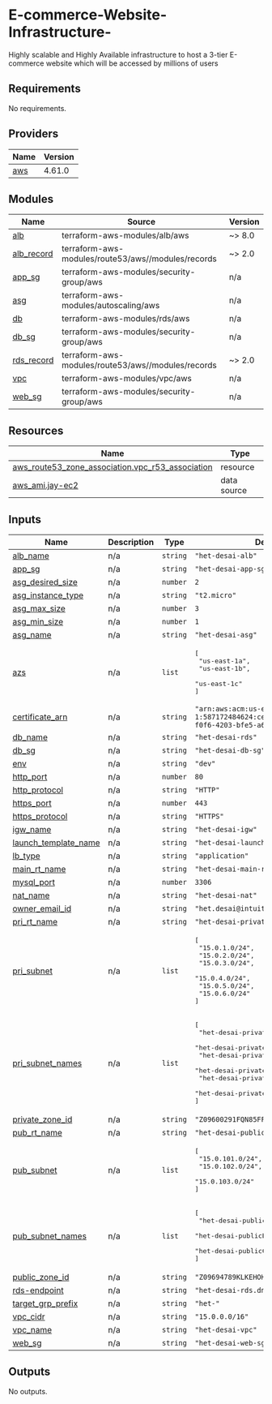 # E-commerce-Website-Infrastructure-
Highly scalable and Highly Available infrastructure to host a 3-tier E-commerce website which will be accessed by millions of users




## Requirements

No requirements.

## Providers

| Name | Version |
|------|---------|
| <a name="provider_aws"></a> [aws](#provider\_aws) | 4.61.0 |

## Modules

| Name | Source | Version |
|------|--------|---------|
| <a name="module_alb"></a> [alb](#module\_alb) | terraform-aws-modules/alb/aws | ~> 8.0 |
| <a name="module_alb_record"></a> [alb\_record](#module\_alb\_record) | terraform-aws-modules/route53/aws//modules/records | ~> 2.0 |
| <a name="module_app_sg"></a> [app\_sg](#module\_app\_sg) | terraform-aws-modules/security-group/aws | n/a |
| <a name="module_asg"></a> [asg](#module\_asg) | terraform-aws-modules/autoscaling/aws | n/a |
| <a name="module_db"></a> [db](#module\_db) | terraform-aws-modules/rds/aws | n/a |
| <a name="module_db_sg"></a> [db\_sg](#module\_db\_sg) | terraform-aws-modules/security-group/aws | n/a |
| <a name="module_rds_record"></a> [rds\_record](#module\_rds\_record) | terraform-aws-modules/route53/aws//modules/records | ~> 2.0 |
| <a name="module_vpc"></a> [vpc](#module\_vpc) | terraform-aws-modules/vpc/aws | n/a |
| <a name="module_web_sg"></a> [web\_sg](#module\_web\_sg) | terraform-aws-modules/security-group/aws | n/a |

## Resources

| Name | Type |
|------|------|
| [aws_route53_zone_association.vpc_r53_association](https://registry.terraform.io/providers/hashicorp/aws/latest/docs/resources/route53_zone_association) | resource |
| [aws_ami.jay-ec2](https://registry.terraform.io/providers/hashicorp/aws/latest/docs/data-sources/ami) | data source |

## Inputs

| Name | Description | Type | Default | Required |
|------|-------------|------|---------|:--------:|
| <a name="input_alb_name"></a> [alb\_name](#input\_alb\_name) | n/a | `string` | `"het-desai-alb"` | no |
| <a name="input_app_sg"></a> [app\_sg](#input\_app\_sg) | n/a | `string` | `"het-desai-app-sg"` | no |
| <a name="input_asg_desired_size"></a> [asg\_desired\_size](#input\_asg\_desired\_size) | n/a | `number` | `2` | no |
| <a name="input_asg_instance_type"></a> [asg\_instance\_type](#input\_asg\_instance\_type) | n/a | `string` | `"t2.micro"` | no |
| <a name="input_asg_max_size"></a> [asg\_max\_size](#input\_asg\_max\_size) | n/a | `number` | `3` | no |
| <a name="input_asg_min_size"></a> [asg\_min\_size](#input\_asg\_min\_size) | n/a | `number` | `1` | no |
| <a name="input_asg_name"></a> [asg\_name](#input\_asg\_name) | n/a | `string` | `"het-desai-asg"` | no |
| <a name="input_azs"></a> [azs](#input\_azs) | n/a | `list` | <pre>[<br>  "us-east-1a",<br>  "us-east-1b",<br>  "us-east-1c"<br>]</pre> | no |
| <a name="input_certificate_arn"></a> [certificate\_arn](#input\_certificate\_arn) | n/a | `string` | `"arn:aws:acm:us-east-1:587172484624:certificate/4a382046-f0f6-4203-bfe5-a6319c62c318"` | no |
| <a name="input_db_name"></a> [db\_name](#input\_db\_name) | n/a | `string` | `"het-desai-rds"` | no |
| <a name="input_db_sg"></a> [db\_sg](#input\_db\_sg) | n/a | `string` | `"het-desai-db-sg"` | no |
| <a name="input_env"></a> [env](#input\_env) | n/a | `string` | `"dev"` | no |
| <a name="input_http_port"></a> [http\_port](#input\_http\_port) | n/a | `number` | `80` | no |
| <a name="input_http_protocol"></a> [http\_protocol](#input\_http\_protocol) | n/a | `string` | `"HTTP"` | no |
| <a name="input_https_port"></a> [https\_port](#input\_https\_port) | n/a | `number` | `443` | no |
| <a name="input_https_protocol"></a> [https\_protocol](#input\_https\_protocol) | n/a | `string` | `"HTTPS"` | no |
| <a name="input_igw_name"></a> [igw\_name](#input\_igw\_name) | n/a | `string` | `"het-desai-igw"` | no |
| <a name="input_launch_template_name"></a> [launch\_template\_name](#input\_launch\_template\_name) | n/a | `string` | `"het-desai-launch-template"` | no |
| <a name="input_lb_type"></a> [lb\_type](#input\_lb\_type) | n/a | `string` | `"application"` | no |
| <a name="input_main_rt_name"></a> [main\_rt\_name](#input\_main\_rt\_name) | n/a | `string` | `"het-desai-main-rtb"` | no |
| <a name="input_mysql_port"></a> [mysql\_port](#input\_mysql\_port) | n/a | `number` | `3306` | no |
| <a name="input_nat_name"></a> [nat\_name](#input\_nat\_name) | n/a | `string` | `"het-desai-nat"` | no |
| <a name="input_owner_email_id"></a> [owner\_email\_id](#input\_owner\_email\_id) | n/a | `string` | `"het.desai@intuitive.cloud"` | no |
| <a name="input_pri_rt_name"></a> [pri\_rt\_name](#input\_pri\_rt\_name) | n/a | `string` | `"het-desai-private-rtb"` | no |
| <a name="input_pri_subnet"></a> [pri\_subnet](#input\_pri\_subnet) | n/a | `list` | <pre>[<br>  "15.0.1.0/24",<br>  "15.0.2.0/24",<br>  "15.0.3.0/24",<br>  "15.0.4.0/24",<br>  "15.0.5.0/24",<br>  "15.0.6.0/24"<br>]</pre> | no |
| <a name="input_pri_subnet_names"></a> [pri\_subnet\_names](#input\_pri\_subnet\_names) | n/a | `list` | <pre>[<br>  "het-desai-privateA-subnet",<br>  "het-desai-privateB-subnet",<br>  "het-desai-privateC-subnet",<br>  "het-desai-privateD-subnet",<br>  "het-desai-privateE-subnet",<br>  "het-desai-privateF-subnet"<br>]</pre> | no |
| <a name="input_private_zone_id"></a> [private\_zone\_id](#input\_private\_zone\_id) | n/a | `string` | `"Z09600291FQN85FFRHCOB"` | no |
| <a name="input_pub_rt_name"></a> [pub\_rt\_name](#input\_pub\_rt\_name) | n/a | `string` | `"het-desai-public-rtb"` | no |
| <a name="input_pub_subnet"></a> [pub\_subnet](#input\_pub\_subnet) | n/a | `list` | <pre>[<br>  "15.0.101.0/24",<br>  "15.0.102.0/24",<br>  "15.0.103.0/24"<br>]</pre> | no |
| <a name="input_pub_subnet_names"></a> [pub\_subnet\_names](#input\_pub\_subnet\_names) | n/a | `list` | <pre>[<br>  "het-desai-publicA-subnet",<br>  "het-desai-publicB-subnet",<br>  "het-desai-publicC-subnet"<br>]</pre> | no |
| <a name="input_public_zone_id"></a> [public\_zone\_id](#input\_public\_zone\_id) | n/a | `string` | `"Z09694789KLKEHOHJN0T"` | no |
| <a name="input_rds-endpoint"></a> [rds-endpoint](#input\_rds-endpoint) | n/a | `string` | `"het-desai-rds.dns-poc-onprem.tk"` | no |
| <a name="input_target_grp_prefix"></a> [target\_grp\_prefix](#input\_target\_grp\_prefix) | n/a | `string` | `"het-"` | no |
| <a name="input_vpc_cidr"></a> [vpc\_cidr](#input\_vpc\_cidr) | n/a | `string` | `"15.0.0.0/16"` | no |
| <a name="input_vpc_name"></a> [vpc\_name](#input\_vpc\_name) | n/a | `string` | `"het-desai-vpc"` | no |
| <a name="input_web_sg"></a> [web\_sg](#input\_web\_sg) | n/a | `string` | `"het-desai-web-sg"` | no |

## Outputs

No outputs.
